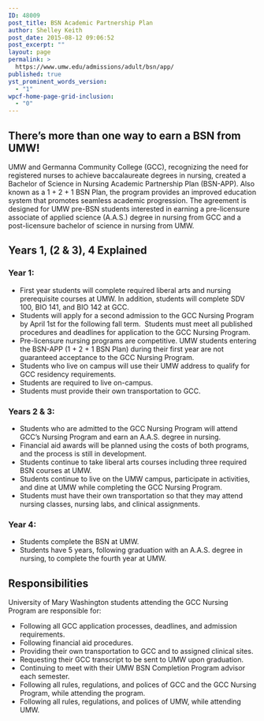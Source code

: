 ```yaml
---
ID: 48009
post_title: BSN Academic Partnership Plan
author: Shelley Keith
post_date: 2015-08-12 09:06:52
post_excerpt: ""
layout: page
permalink: >
  https://www.umw.edu/admissions/adult/bsn/app/
published: true
yst_prominent_words_version:
  - "1"
wpcf-home-page-grid-inclusion:
  - "0"
---
```

<h2>There’s more than one way to earn a BSN from UMW!</h2>
UMW and Germanna Community College (GCC), recognizing the need for registered nurses to achieve baccalaureate degrees in nursing, created a Bachelor of Science in Nursing Academic Partnership Plan (BSN-APP). Also known as a 1 + 2 + 1 BSN Plan, the program provides an improved education system that promotes seamless academic progression. The agreement is designed for UMW pre-BSN students interested in earning a pre-licensure associate of applied science (A.A.S.) degree in nursing from GCC and a post-licensure bachelor of science in nursing from UMW.
<h2>Years 1, (2 &amp; 3), 4 Explained</h2>
<h3>Year 1:</h3>
<ul>
 	<li>First year students will complete required liberal arts and nursing prerequisite courses at UMW. In addition, students will complete SDV 100, BIO 141, and BIO 142 at GCC.</li>
 	<li>Students will apply for a second admission to the GCC Nursing Program by April 1st for the following fall term.  Students must meet all published procedures and deadlines for application to the GCC Nursing Program.</li>
 	<li>Pre-licensure nursing programs are competitive. UMW students entering the BSN-APP (1 + 2 + 1 BSN Plan) during their first year are not guaranteed acceptance to the GCC Nursing Program.</li>
 	<li>Students who live on campus will use their UMW address to qualify for GCC residency requirements.</li>
 	<li>Students are required to live on-campus.</li>
 	<li>Students must provide their own transportation to GCC.</li>
</ul>
<h3>Years 2 &amp; 3:</h3>
<ul>
 	<li>Students who are admitted to the GCC Nursing Program will attend GCC’s Nursing Program and earn an A.A.S. degree in nursing.</li>
 	<li>Financial aid awards will be planned using the costs of both programs, and the process is still in development.</li>
 	<li>Students continue to take liberal arts courses including three required BSN courses at UMW.</li>
 	<li>Students continue to live on the UMW campus, participate in activities, and dine at UMW while completing the GCC Nursing Program.</li>
 	<li>Students must have their own transportation so that they may attend nursing classes, nursing labs, and clinical assignments.</li>
</ul>
<h3>Year 4:</h3>
<ul>
 	<li>Students complete the BSN at UMW.</li>
 	<li>Students have 5 years, following graduation with an A.A.S. degree in nursing, to complete the fourth year at UMW.</li>
</ul>
<h2>Responsibilities</h2>
University of Mary Washington students attending the GCC Nursing Program are responsible for:
<ul>
 	<li>Following all GCC application processes, deadlines, and admission requirements.</li>
 	<li>Following financial aid procedures.</li>
 	<li>Providing their own transportation to GCC and to assigned clinical sites.</li>
 	<li>Requesting their GCC transcript to be sent to UMW upon graduation.</li>
 	<li>Continuing to meet with their UMW BSN Completion Program advisor each semester.</li>
 	<li>Following all rules, regulations, and polices of GCC and the GCC Nursing Program, while attending the program.</li>
 	<li>Following all rules, regulations, and polices of UMW, while attending UMW.</li>
</ul>